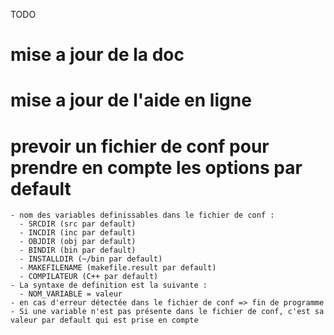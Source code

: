 TODO

# mise a jour de la doc
# mise a jour de l'aide en ligne

# prevoir un fichier de conf pour prendre en compte les options par default
    - nom des variables definissables dans le fichier de conf :
      - SRCDIR (src par default)
      - INCDIR (inc par default)
      - OBJDIR (obj par default)
      - BINDIR (bin par default)
      - INSTALLDIR (~/bin par default)
      - MAKEFILENAME (makefile.result par default)
      - COMPILATEUR (C++ par default)
    - La syntaxe de definition est la suivante :
      - NOM_VARIABLE = valeur
    - en cas d'erreur détectée dans le fichier de conf => fin de programme
    - Si une variable n'est pas présente dans le fichier de conf, c'est sa valeur par default qui est prise en compte
